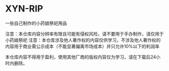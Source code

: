 # XYN-RIP
一些自己制作的小药娘祭祀用品

注意：本仓库内容分辨率有限且可能有侵权风险，请不要用于手办制作，请仅用于小药娘祭祀
注意：本仓库涉及他人著作权的内容仅供学习，不涉及他人著作权的内容用于商业需公示成本（不能显著偏离市场成本）并只允许10%以下的利润率

本仓库内容不得用于盈利，使用其他厂商的版权内容仅为学习，请在下载后24小时内删除。
